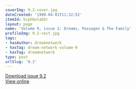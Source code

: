 ```yaml
---
coverImg: 9.2-cover.jpg
dateCreated: '1990-04-01T11:32:52'
itemId: bcphbolab5r
layout: page
name: 'Volume 9, issue 2: Dreams, Passages & The Family'
profileImg: 9.2-rect.jpg
tags:
- hasAuthor: dreamnetwork
- hasTag: dream-network-volume-9
- hasTag: dreamnetwork
type: post
urlSlug: '9.2'
---
```

<a href="../files/pdfs/Volume_9/9.2-Dream-Network-Journal-Vol-9-No-2.pdf" download="">Download issue 9.2</a><br><a href="../files/pdfs/Volume_9/9.2-Dream-Network-Journal-Vol-9-No-2.pdf">View online</a>